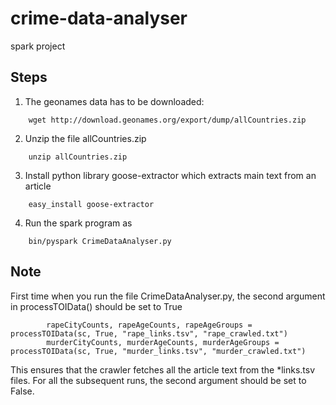 # crime-data-analyser
spark project

Steps
-----

1. The geonames data has to be downloaded:
```	
	wget http://download.geonames.org/export/dump/allCountries.zip
```
2. Unzip the file allCountries.zip
```
	unzip allCountries.zip
```	
3. Install python library goose-extractor which extracts main text from an article
```	
	easy_install goose-extractor
```
4. Run the spark program as
```
	bin/pyspark CrimeDataAnalyser.py
```
Note
----

First time when you run the file CrimeDataAnalyser.py, the second argument in processTOIData() should be set to True
```
        rapeCityCounts, rapeAgeCounts, rapeAgeGroups = processTOIData(sc, True, "rape_links.tsv", "rape_crawled.txt")
        murderCityCounts, murderAgeCounts, murderAgeGroups = processTOIData(sc, True, "murder_links.tsv", "murder_crawled.txt")
```
This ensures that the crawler fetches all the article text from the *links.tsv files. For all the subsequent runs, the second argument should be set to False.
